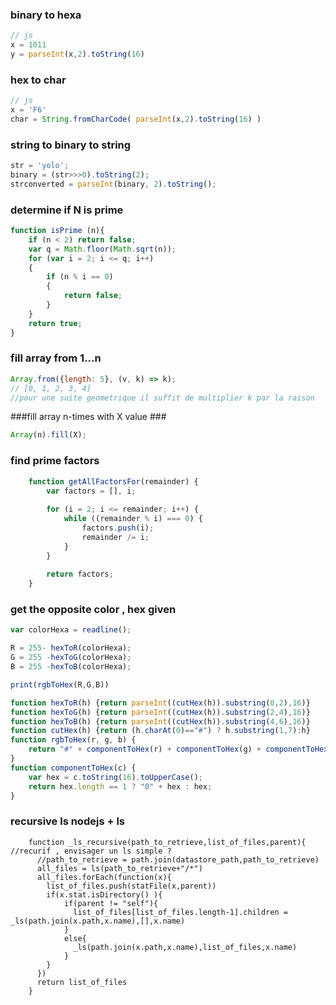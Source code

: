 ### binary to hexa ###

~~~javascript
// js
x = 1011
y = parseInt(x,2).toString(16)
~~~
### hex to char ###
~~~javascript
// js
x = 'F6'
char = String.fromCharCode( parseInt(x,2).toString(16) )
~~~
### string to binary to string ###
~~~javascript
str = 'yolo';
binary = (str>>>0).toString(2);
strconverted = parseInt(binary, 2).toString();
~~~
### determine if N is prime ###
~~~javascript
function isPrime (n){
    if (n < 2) return false;
    var q = Math.floor(Math.sqrt(n));
    for (var i = 2; i <= q; i++)
    {
        if (n % i == 0)
        {
            return false;
        }
    }
    return true;
}
~~~
### fill array from 1...n 
~~~javascript
Array.from({length: 5}, (v, k) => k);    
// [0, 1, 2, 3, 4]
//pour une suite geometrique il suffit de multiplier k par la raison
~~~
###fill array n-times with X value ###
~~~javascript
Array(n).fill(X);  
~~~
### find prime factors
~~~javascript
    function getAllFactorsFor(remainder) {
        var factors = [], i;
        
        for (i = 2; i <= remainder; i++) {
            while ((remainder % i) === 0) {
                factors.push(i);
                remainder /= i;
            }
        }
        
        return factors;
    }
~~~
### get the opposite color , hex given 
~~~js 
var colorHexa = readline();

R = 255- hexToR(colorHexa);
G = 255 -hexToG(colorHexa);
B = 255 -hexToB(colorHexa);

print(rgbToHex(R,G,B))

function hexToR(h) {return parseInt((cutHex(h)).substring(0,2),16)}
function hexToG(h) {return parseInt((cutHex(h)).substring(2,4),16)}
function hexToB(h) {return parseInt((cutHex(h)).substring(4,6),16)}
function cutHex(h) {return (h.charAt(0)=="#") ? h.substring(1,7):h}
function rgbToHex(r, g, b) {
    return "#" + componentToHex(r) + componentToHex(g) + componentToHex(b);
}
function componentToHex(c) {
    var hex = c.toString(16).toUpperCase();
    return hex.length == 1 ? "0" + hex : hex;
}
~~~
### recursive ls nodejs + ls 

        function _ls_recursive(path_to_retrieve,list_of_files,parent){ //recurif , envisager un ls simple ?
          //path_to_retrieve = path.join(datastore_path,path_to_retrieve)
          all_files = ls(path_to_retrieve+"/*")
          all_files.forEach(function(x){
            list_of_files.push(statFile(x,parent))
            if(x.stat.isDirectory() ){
                if(parent != "self"){
                  list_of_files[list_of_files.length-1].children = _ls(path.join(x.path,x.name),[],x.name)
                }
                else{
                  _ls(path.join(x.path,x.name),list_of_files,x.name)
                }
            }
          })
          return list_of_files
        }
